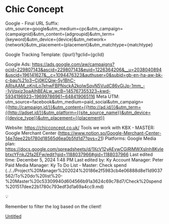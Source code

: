 # Chic Concept

Google - Final URL Suffix: utm_source=google&utm_medium=cpc&utm_campaign={campaignid}&utm_content={adgroupid}&utm_term={keyword}&utm_device={device}&utm_network={network}&utm_placement={placement}&utm_matchtype={matchtype}

Google Tracking Template: {lpurl}?gclid={gclid}

Google Ads: https://ads.google.com/aw/campaigns?ocid=229807143&ascid=229807143&euid=1226364206&__u=2038040894&uscid=196141627&__c=1094476323&authuser=0&subid=gb-en-ha-aw-bk-c-bau%21o3~Cj0KCQjw-5y1BhC-ARIsAAM_oKniLo7ehwFBPNsckA2kolwSqyN5VudC86vGiJp-1mm_--1yVqxiz3oaAlhBEALw_wcB~145767355323~kwd-5934196923~19699786961~648419065116
Meta UTM: utm_source=facebook&utm_medium=paid_social&utm_campaign={{http://campaign.id/}}&utm_content={{http://ad.id/}}&utm_term={{http://adset.id/}}&utm_platform={{site_source_name}}&utm_device={{device_type}}&utm_placement={{placement}}

Website: https://chicconcept.co.uk/
Tools we work with KBX - MASTER: Google Merchant Center (https://www.notion.so/Google-Merchant-Center-14e7dee22b1780d18565d6ea0b5fd1d7?pvs=21)
Platforms: Google
Media plan: https://docs.google.com/spreadsheets/d/1XcV12yAEvwCGiRlMWXsInh8KvIebtxcYFnkJ2fa2EFw/edit?gid=1188037966#gid=1188037966
Last edited time: December 5, 2024 1:48 PM
Last edited by: Ky 
Account Manager: Peter
Paid Media Manager: Ky 
To Do List - Master: Check spend (../../Project%20Manager%202024%20186e2f5983cb4e06888d8e11d9037562/To%20do%20list%20-%20Master%20c53309940d604566b91a3624c69c78d7/Check%20spend%201517dee22b1780c793edf3d1a69a4cc9.md)

<aside>
💡

Remember to filter the log based on the client!

</aside>

[Untitled](Chic%20Concept%201537dee22b1780da8b8edc3a94d1ca62/Untitled%201537dee22b17811e9b8dee8183a31cab.csv)
